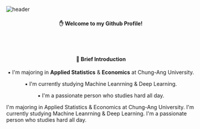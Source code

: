 ![header](https://capsule-render.vercel.app/api?type=waving&text=Sumin%Kwak&height=300&color=5BFFB0&fontColor=ffffff)

<div align="center">
  
  #### ✋ Welcome to my Github Profile!


  <br/>

  <br/>


  #### 🔎 Brief Introduction
  
  ▪ I'm majoring in **Applied Statistics** & **Economics** at Chung-Ang University.
  
  ▪ I'm currently studying Machine Leanrning & Deep Learning.
  
  ▪ I'm a passionate person who studies hard all day.

</div>

I'm majoring in Applied Statistics & Economics at Chung-Ang University.
I'm currently studying Machine Leanrning & Deep Learning.
I'm a passionate person who studies hard all day.
